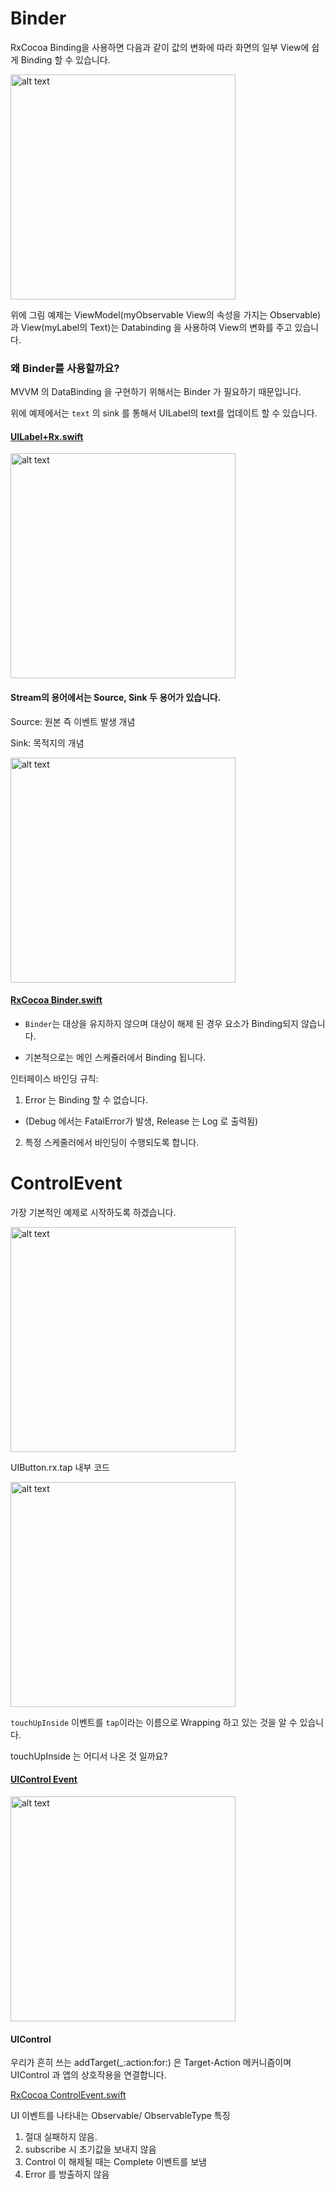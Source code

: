# Binder
RxCocoa Binding을 사용하면 다음과 같이 값의 변화에 따라 화면의 일부 View에 쉽게 Binding 할 수 있습니다.

<img src="https://img1.daumcdn.net/thumb/R1280x0/?scode=mtistory2&fname=https%3A%2F%2Fk.kakaocdn.net%2Fdn%2FdvmbxT%2FbtqxS5Xu719%2Fgp2E6jedcDEsbfA3n5kIWK%2Fimg.png" alt="alt text" width="360" height="whatever">

위에 그림 예제는 
ViewModel(myObservable View의 속성을 가지는 Observable) 과 View(myLabel의 Text)는 Databinding 을 사용하여 View의 변화를 주고 있습니다.

 

### 왜 Binder를 사용할까요?
MVVM 의 DataBinding 을 구현하기 위해서는 Binder 가 필요하기 때문입니다.

 
위에 예제에서는 `text` 의 sink 를 통해서 UILabel의 text를 업데이트 할 수 있습니다.


#### [UILabel+Rx.swift](https://github.com/ReactiveX/RxSwift/blob/master/RxCocoa/iOS/UILabel%2BRx.swift)

<img src="https://img1.daumcdn.net/thumb/R1280x0/?scode=mtistory2&fname=https%3A%2F%2Fk.kakaocdn.net%2Fdn%2FITi4J%2FbtqxXailJ9L%2F0pC6DJUTkjnkvewCTU7c9k%2Fimg.png" alt="alt text" width="360" height="whatever">

####  Stream의 용어에서는 Source, Sink 두 용어가 있습니다. 

Source: 원본 즉 이벤트 발생 개념

Sink: 목적지의 개념

<img src="https://img1.daumcdn.net/thumb/R1280x0/?scode=mtistory2&fname=https%3A%2F%2Fk.kakaocdn.net%2Fdn%2FcIMxwD%2FbtqxXKqcwQz%2FKJXKLLQTinAM1lbZNl3bp0%2Fimg.png" alt="alt text" width="360" height="whatever">


#### [RxCocoa Binder.swift](https://github.com/ReactiveX/RxSwift/blob/master/RxCocoa/Common/Binder.swift)

* `Binder`는 대상을 유지하지 않으며 대상이 해제 된 경우 요소가 Binding되지 않습니다.

* 기본적으로는 메인 스케쥴러에서 Binding 됩니다.

 

인터페이스 바인딩 규칙:

1. Error 는 Binding 할 수 없습니다.

 - (Debug 에서는 FatalError가 발생, Release 는 Log 로 출력됨)

2. 특정 스케줄러에서 바인딩이 수행되도록 합니다.


# ControlEvent 
가장 기본적인 예제로 시작하도록 하겠습니다. 

<img src="https://img1.daumcdn.net/thumb/R1280x0/?scode=mtistory2&fname=https%3A%2F%2Fk.kakaocdn.net%2Fdn%2FbJlWUM%2FbtqxWKRJDLm%2FUw2bhM8v13wfkOJ1HZBkck%2Fimg.png" alt="alt text" width="360" height="whatever">


UIButton.rx.tap 내부 코드

<img src="https://img1.daumcdn.net/thumb/R1280x0/?scode=mtistory2&fname=https%3A%2F%2Fk.kakaocdn.net%2Fdn%2FDibQk%2FbtqxS54lnTA%2FqDXkYBbn3OKTvGfsc77XW1%2Fimg.png" alt="alt text" width="360" height="whatever">

`touchUpInside` 이벤트를 `tap`이라는 이름으로 Wrapping 하고 있는 것을 알 수 있습니다.

touchUpInside 는 어디서 나온 것 일까요?


#### [UIControl Event](https://developer.apple.com/documentation/uikit/uicontrol/event)

<img src="https://img1.daumcdn.net/thumb/R1280x0/?scode=mtistory2&fname=https%3A%2F%2Fk.kakaocdn.net%2Fdn%2FdacI9u%2FbtqxUqmDShL%2FkM8hhl1vAeK0gktyA8d440%2Fimg.png" alt="alt text" width="360" height="whatever">


#### UIControl
우리가 흔히 쓰는  addTarget(_:action:for:) 은 Target-Action 메커니즘이며 UIControl 과 앱의 상호작용을 연결합니다.

[RxCocoa ControlEvent.swift](https://github.com/ReactiveX/RxSwift/blob/master/RxCocoa/Traits/ControlEvent.swift)

UI 이벤트를 나타내는 Observable/ ObservableType 특징

1. 절대 실패하지 않음.
2. subscribe 시 초기값을 보내지 않음
3. Control 이 해제될 때는 Complete 이벤트를 보냄
4. Error 를 방출하지 않음

 
